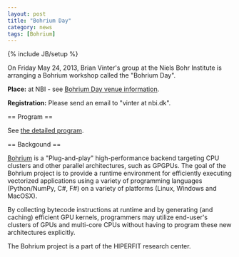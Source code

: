 ```yaml
---
layout: post
title: "Bohrium Day"
category: news
tags: [Bohrium]
---
```

{% include JB/setup %}

On Friday May 24, 2013, Brian Vinter's group at the Niels Bohr Institute is
arranging a Bohrium workshop called the "Bohrium Day". 

**Place:** at NBI - see [Bohrium Day venue information](pdf/BohriumDay2013-venue.pdf).

**Registration:** Please send an email to "vinter at nbi.dk".

== Program ==

See [the detailed program](pdf/BohriumDay2013-program.pdf).

== Backgound ==

[Bohrium](http://bohrium.bitbucket.org/) is a "Plug-and-play"
high-performance backend targeting CPU clusters and other parallel
architectures, such as GPGPUs. The goal of the Bohrium project is to
provide a runtime environment for efficiently executing vectorized
applications using a variety of programming languages (Python/NumPy,
C#, F#) on a variety of platforms (Linux, Windows and MacOSX).

By collecting bytecode instructions at runtime and by generating (and
caching) efficient GPU kernels, programmers may utilize end-user's
clusters of GPUs and multi-core CPUs without having to program these
new architectures explicitly.

The Bohrium project is a part of the HIPERFIT research center. 


